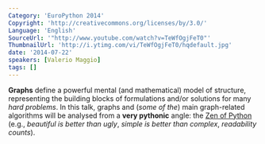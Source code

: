 ```yaml
---
Category: 'EuroPython 2014'
Copyright: 'http://creativecommons.org/licenses/by/3.0/'
Language: 'English'
SourceUrl: '"http://www.youtube.com/watch?v=TeWfOgjFeT0"'
ThumbnailUrl: 'http://i.ytimg.com/vi/TeWfOgjFeT0/hqdefault.jpg'
date: '2014-07-22'
speakers: [Valerio Maggio]
tags: []
---
```

**Graphs** define a powerful mental (and mathematical) model of structure, 
representing the building blocks of formulations and/or solutions 
for many *hard problems*. In this talk, graphs and (*some of the*) main 
graph-related algorithms will be analysed from a **very pythonic** angle:
the [Zen of Python][1] (e.g., *beautiful is better than ugly*, 
*simple is better than complex*, *readability counts*).

[1]: http://www.python.org/dev/peps/pep-0020/ "PEP20: The Zen of Python"
